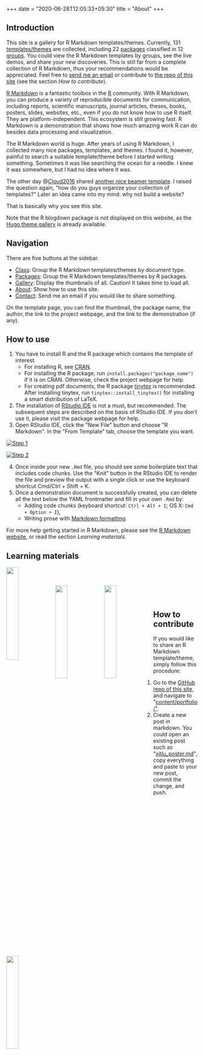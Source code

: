 +++
date = "2020-06-28T12:05:33+05:30"
title = "About"
+++

## Introduction

This site is a gallery for R Markdown templates/themes. Currently, 131 [templates/themes](../../portfolio) are collected, including 22 [packages](../../categories) classified in 12 [groups](../../tags). You could view the R Markdown templates by groups, see the live demos, and share your new discoveries. This is still far from a complete collection of R Markdown, thus your recommendations would be appreciated. Feel free to [send me an email](../../contact) or contribute to [the repo of this site](https://github.com/pzhaonet/rmarkdown) (see the section *How to contribute*).

[R Markdown](https://rmarkdown.rstudio.com/) is a fantastic toolbox in the [R](https://cran.r-project.org/) community. With R Markdown, you can produce a variety of reproducible documents for communication, including reports, scientific manuscripts, journal articles, theses, books, posters, slides, websites, etc., even if you do not know how to use R itself. They are platform-independent. This ecosystem is still growing fast. R Markdown is a demonstration that shows how much amazing work R can do besides data processing and visualization.

The R Markdown world is huge. After years of using R Markdown, I collected many nice packages, templates, and themes. I found it, however, painful to search a suitable template/theme before I started writing something. Sometimes it was like searching the ocean for a needle. I knew it was somewhere, but I had no idea where it was.

The other day @[Cloud2016](https://d.cosx.org/u/Cloud2016) shared [another nice beamer template](https://d.cosx.org/d/421591). I raised the question again, "how do you guys organize your collection of templates?" Later an idea came into my mind: why not build a website?

That is basically why you see this site.

Note that the R blogdown package is not displayed on this website, as the [Hugo theme gallery](https://themes.gohugo.io/) is already available. 

## Navigation

There are five buttons at the sidebar.

- [Class](https://rmd.pzhao.org/tags/): Group the R Markdown templates/themes by document type.
- [Packages](https://rmd.pzhao.org/categories/):  Group the R Markdown templates/themes by R packages.
- [Gallery](https://rmd.pzhao.org/portfolio/): Display the thumbnails of all. Caution! It takes time to load all.
- [About](https://rmd.pzhao.org/about/): Show how to use this site.
- [Contact](https://rmd.pzhao.org/contact/): Send me an email if you would like to share something.

On the template page, you can find the thumbnail, the package name, the author, the link to the project webpage, and the link to the demonstration (if any).

## How to use

1. You have to install R and the R package which contains the template of interest. 
   - For installing R, see [CRAN](https://cran.r-project.org/).
   - For installing the R package, run `install.packages("package_name")` if it is on CRAN. Otherwise, check the project webpage for help.
   - For creating pdf documents, the R package [tinytex](https://yihui.org/tinytex/) is recommended. After installing tinytex, run `tinytex::install_tinytex()` for installing a smart distribution of LaTeX.
2. The installation of [RStudio IDE](https://rstudio.com/products/rstudio/download/#download) is not a must, but recommended. The subsequent steps are described on the basis of RStudio IDE. If you don't use it, please visit the package webpage for help.
3. Open RStudio IDE, click the "New File" button and choose "R Markdown". In the "From Template" tab, choose the template you want.

[![Step 1](https://camo.githubusercontent.com/afb001676afee338971905331ba80f4a0c82d922/68747470733a2f2f707265747479646f632e73746174722e6d652f696d616765732f73746570312e706e67)](https://camo.githubusercontent.com/afb001676afee338971905331ba80f4a0c82d922/68747470733a2f2f707265747479646f632e73746174722e6d652f696d616765732f73746570312e706e67)



[![Step 2](https://camo.githubusercontent.com/09f94a0a140e63a5d0770b7429d005822c9a2eea/68747470733a2f2f707265747479646f632e73746174722e6d652f696d616765732f73746570322e706e67)](https://camo.githubusercontent.com/09f94a0a140e63a5d0770b7429d005822c9a2eea/68747470733a2f2f707265747479646f632e73746174722e6d652f696d616765732f73746570322e706e67)

4. Once inside your new `.Rmd` file, you should see some boilerplate text that includes code chunks. Use the "Knit" button in the RStudio IDE to render the file and preview the output with a single click or use the keyboard shortcut Cmd/Ctrl + Shift + K.
5. Once a demonstration document is successfully created, you can delete all the text below the YAML frontmatter and fill in your own `.Rmd` by:
   - Adding code chunks (keyboard shortcut: `Ctrl + Alt + I`; OS X: `Cmd + Option + I`),
   - Writing prose with [Markdown formatting](https://www.markdowntutorial.com/).

For more help getting started in R Markdown, please see the [R Markdown website](https://rmarkdown.rstudio.com/lesson-1.html), or read the section *Learning materials*.

## Learning materials

<p><a href="https://bookdown.org/yihui/rmarkdown/"><img class = "jf-image-shadow" src="https://openr.pzhao.org/slides/cufe2020/resource/book-rmarkdown.jpg" width="25%"  align="left"></a></p>

<br><br>

<p><a href="https://bookdown.org/yihui/rmarkdown/"><img class = "jf-image-shadow" src="https://openr.pzhao.org/slides/cufe2020/resource/book-bookdown.jpg" width="25%"  align="left"></a></p>

<p><a href="https://bookdown.org/yihui/blogdown/"><img class = "jf-image-shadow" src="https://openr.pzhao.org/slides/cufe2020/resource/book-blogdown.jpg" width="25%"  align="left"></a></p>

<br><br>

<p><a href="https://xuer.pzhao.org"><img src="https://openr.pzhao.org/slides/cufe2020/resource/xuer.jpg" width="25%"  align="left"></a></p>

## How to contribute

If you would like to share an R Markdown template/theme, simply follow this procedure:

1. Go to the [GitHub repo of this site](https://github.com/pzhaonet/rmarkdown), and navigate to "[content/portfolio/"](https://github.com/pzhaonet/rmarkdown/tree/master/content/portfolio).
2. Create a new post in markdown. You could open an existing post such as "[xjtlu_poster.md](https://raw.githubusercontent.com/pzhaonet/rmarkdown/master/content/portfolio/xjtlu_poster.md)", copy everything and paste to your new post, commit the change, and push.
